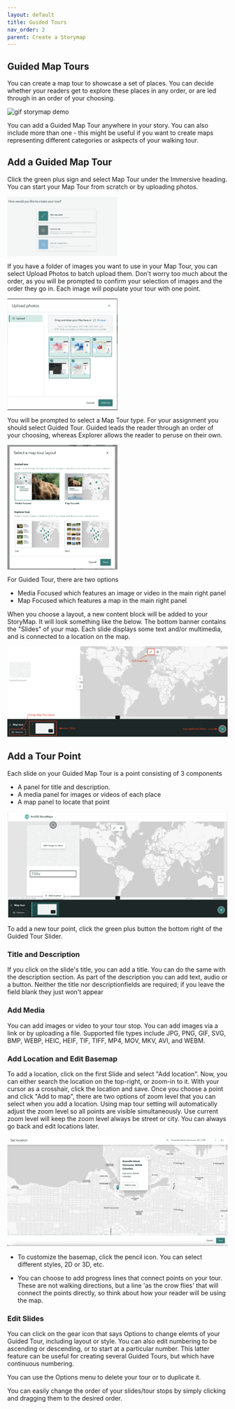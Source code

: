 ```yaml
---
layout: default
title: Guided Tours
nav_order: 2
parent: Create a Storymap
---
```


## Guided Map Tours

You can create a map tour to showcase a set of places. You can decide whether your readers get to explore these places in any order, or are led through in an order of your choosing. 

![gif storymap demo](./images/storymap-maptour_20250409.gif)

You can add a Guided Map Tour anywhere in your story. You can also include more than one - this might be useful if you want to create maps representing different categories or askpects of your walking tour.

## Add a Guided Map Tour
Click the green plus sign and select Map Tour under the Immersive heading. You can start your Map Tour from scratch or by uploading photos.

<img src="images/storymap_guidedtour1.png" style="width:50%" align="middle">

If you have a folder of images you want to use in your Map Tour, you can select Upload Photos to batch upload them. Don't worry too much about the order, as you will be prompted to confirm your selection of images and the order they go in. Each image will populate your tour with one point. 

<img src="images/storymap_photoupload.png" style="width:50%" align="middle">

You will be prompted to select a Map Tour type. For your assignment you should select Guided Tour. Guided leads the reader through an order of your choosing, whereas Explorer allows the reader to peruse on their own. 

<img src="images/storymap_guidedtour2.png" style="width:50%" align="middle">

For Guided Tour, there are two options
- Media Focused which features an image or video in the main right panel
- Map Focused which features a map in the main right panel

When you choose a layout, a new content block will be added to your StoryMap. It will look something like the below. The bottom banner contains the "Slides" of your map. Each slide displays some text and/or multimedia, and is connected to a location on the map. 

![map tour content block](images/maptour_20250409.png)

## Add a Tour Point
Each slide on your Guided Map Tour is a point consisting of 3 components
- A panel for title and description. 
- A media panel for images or videos of each place
- A map panel to locate that point

![map tour content block](images/storymap_guidedtour3.png)

To add a new tour point, click the green plus button the bottom right of the Guided Tour Slider. 

### Title and Description

If you click on the slide's title, you can add a title. You can do the same with the description section. As part of the description you can add text, audio or a button. Neither the title nor descriptionfields are required; if you leave the field blank they just won't appear

### Add Media

You can add images or video to your tour stop. You can add images via a link or by uploading a file. Supported file types include JPG, PNG, GIF, SVG, BMP, WEBP, HEIC, HEIF, TIF, TIFF, MP4, MOV, MKV, AVI, and WEBM.

### Add Location and Edit Basemap

To add a location, click on the first Slide and select "Add location". Now, you can either search the location on the top-right, or zoom-in to it. With your cursor as a crosshair, click the location and save. Once you choose a point and click "Add to map", there are two options of zoom level that you can select when you add a location. Using map tour setting will automatically adjust the zoom level so all points are visible simultaneously. Use current zoom level will keep the zoom level always be street or city. You can always go back and edit locations later. 

![map tour add location](images/maptour-location_20250409.png)

- To customize the basemap, click the pencil icon. You can select different styles, 2D or 3D, etc.

- You can choose to add progress lines that connect points on your tour. These are not walking directions, but a line 'as the crow flies' that will connect the points directly, so think about how your reader will be using the map. 

### Edit Slides
You can click on the gear icon that says Options to change elemts of your Guided Tour, including layout or style. You can also edit numbering to be ascending or descending, or to start at a particular number. This latter feature can be useful for creating several Guided Tours, but which have continuous numbering.

You can use the Options menu to delete your tour or to duplicate it. 

You can easily change the order of your slides/tour stops by simply clicking and dragging them to the desired order.

